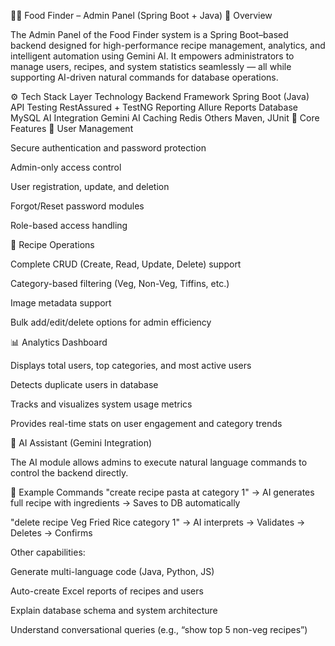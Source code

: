 🧑‍💼 Food Finder – Admin Panel (Spring Boot + Java)
🚀 Overview

The Admin Panel of the Food Finder system is a Spring Boot–based backend designed for high-performance recipe management, analytics, and intelligent automation using Gemini AI.
It empowers administrators to manage users, recipes, and system statistics seamlessly — all while supporting AI-driven natural commands for database operations.

⚙️ Tech Stack
Layer	Technology
Backend Framework	Spring Boot (Java)
API Testing	RestAssured + TestNG
Reporting	Allure Reports
Database	MySQL
AI Integration	Gemini AI
Caching	Redis
Others	Maven, JUnit
🧩 Core Features
👥 User Management

Secure authentication and password protection

Admin-only access control

User registration, update, and deletion

Forgot/Reset password modules

Role-based access handling

🍳 Recipe Operations

Complete CRUD (Create, Read, Update, Delete) support

Category-based filtering (Veg, Non-Veg, Tiffins, etc.)

Image metadata support

Bulk add/edit/delete options for admin efficiency

📊 Analytics Dashboard

Displays total users, top categories, and most active users

Detects duplicate users in database

Tracks and visualizes system usage metrics

Provides real-time stats on user engagement and category trends

🤖 AI Assistant (Gemini Integration)

The AI module allows admins to execute natural language commands to control the backend directly.

🧠 Example Commands
"create recipe pasta at category 1"
→ AI generates full recipe with ingredients → Saves to DB automatically

"delete recipe Veg Fried Rice category 1"
→ AI interprets → Validates → Deletes → Confirms


Other capabilities:

Generate multi-language code (Java, Python, JS)

Auto-create Excel reports of recipes and users

Explain database schema and system architecture

Understand conversational queries (e.g., “show top 5 non-veg recipes”)
